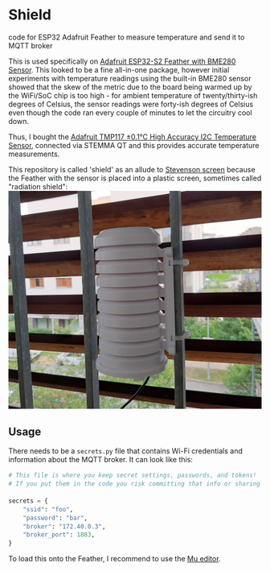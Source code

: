 # Shield

code for ESP32 Adafruit Feather to measure temperature and send it to MQTT broker

This is used specifically on [Adafruit ESP32-S2 Feather with BME280 Sensor](https://www.adafruit.com/product/5303). 
This looked to be a fine all-in-one package, however initial experiments with temperature
readings using the built-in BME280 sensor showed that the skew of the metric due to the board being warmed up by 
the WiFi/SoC chip is too high - for ambient temperature of twenty/thirty-ish degrees of Celsius, the sensor
readings were forty-ish degrees of Celsius even though the code ran every couple of minutes to let the circuitry cool down.

Thus, I bought the [Adafruit TMP117 ±0.1°C High Accuracy I2C Temperature Sensor](https://www.adafruit.com/product/4821),
connected via STEMMA QT and this provides accurate temperature measurements.

This repository is called 'shield' as an allude to [Stevenson screen](https://en.wikipedia.org/wiki/Stevenson_screen) because
the Feather with the sensor is placed into a plastic screen, sometimes called "radiation shield": ![shield](/shield.jpg)

## Usage

There needs to be a `secrets.py` file that contains Wi-Fi credentials and information about the MQTT broker.
It can look like this:
```python
# This file is where you keep secret settings, passwords, and tokens!
# If you put them in the code you risk committing that info or sharing it

secrets = {
    "ssid": "foo",
    "password": "bar",
    "broker": "172.40.0.3",
    "broker_port": 1883,
}
```

To load this onto the Feather, I recommend to use the [Mu editor](https://codewith.mu/).
